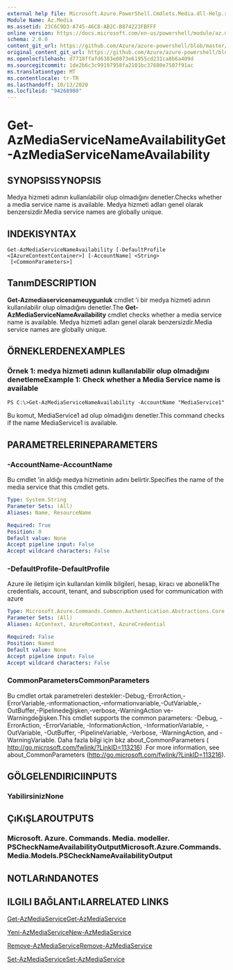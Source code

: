 ```yaml
---
external help file: Microsoft.Azure.PowerShell.Cmdlets.Media.dll-Help.xml
Module Name: Az.Media
ms.assetid: 23C6C9D3-A745-46C8-AB2C-B874223FBFFF
online version: https://docs.microsoft.com/en-us/powershell/module/az.media/get-azmediaservicenameavailability
schema: 2.0.0
content_git_url: https://github.com/Azure/azure-powershell/blob/master/src/Media/Media/help/Get-AzMediaServiceNameAvailability.md
original_content_git_url: https://github.com/Azure/azure-powershell/blob/master/src/Media/Media/help/Get-AzMediaServiceNameAvailability.md
ms.openlocfilehash: d7718ffafd6383e0873e61955cd231ca8b6a409d
ms.sourcegitcommit: 1de2b6c3c99197958fa2101bc37680e7507f91ac
ms.translationtype: MT
ms.contentlocale: tr-TR
ms.lasthandoff: 10/13/2020
ms.locfileid: "94268980"
---
```

# <span data-ttu-id="11907-101">Get-AzMediaServiceNameAvailability</span><span class="sxs-lookup"><span data-stu-id="11907-101">Get-AzMediaServiceNameAvailability</span></span>

## <span data-ttu-id="11907-102">SYNOPSIS</span><span class="sxs-lookup"><span data-stu-id="11907-102">SYNOPSIS</span></span>
<span data-ttu-id="11907-103">Medya hizmeti adının kullanılabilir olup olmadığını denetler.</span><span class="sxs-lookup"><span data-stu-id="11907-103">Checks whether a media service name is available.</span></span>
<span data-ttu-id="11907-104">Medya hizmeti adları genel olarak benzersizdir.</span><span class="sxs-lookup"><span data-stu-id="11907-104">Media service names are globally unique.</span></span>

## <span data-ttu-id="11907-105">INDEKI</span><span class="sxs-lookup"><span data-stu-id="11907-105">SYNTAX</span></span>

```
Get-AzMediaServiceNameAvailability [-DefaultProfile <IAzureContextContainer>] [-AccountName] <String>
 [<CommonParameters>]
```

## <span data-ttu-id="11907-106">Tanım</span><span class="sxs-lookup"><span data-stu-id="11907-106">DESCRIPTION</span></span>
<span data-ttu-id="11907-107">**Get-Azmediaservicenameuygunluk** cmdlet 'i bir medya hizmeti adının kullanılabilir olup olmadığını denetler.</span><span class="sxs-lookup"><span data-stu-id="11907-107">The **Get-AzMediaServiceNameAvailability** cmdlet checks whether a media service name is available.</span></span>
<span data-ttu-id="11907-108">Medya hizmeti adları genel olarak benzersizdir.</span><span class="sxs-lookup"><span data-stu-id="11907-108">Media service names are globally unique.</span></span>

## <span data-ttu-id="11907-109">ÖRNEKLERDEN</span><span class="sxs-lookup"><span data-stu-id="11907-109">EXAMPLES</span></span>

### <span data-ttu-id="11907-110">Örnek 1: medya hizmeti adının kullanılabilir olup olmadığını denetleme</span><span class="sxs-lookup"><span data-stu-id="11907-110">Example 1: Check whether a Media Service name is available</span></span>
```
PS C:\>Get-AzMediaServiceNameAvailability -AccountName "MediaService1"
```

<span data-ttu-id="11907-111">Bu komut, MediaService1 ad olup olmadığını denetler.</span><span class="sxs-lookup"><span data-stu-id="11907-111">This command checks if the name MediaService1 is available.</span></span>

## <span data-ttu-id="11907-112">PARAMETRELERINE</span><span class="sxs-lookup"><span data-stu-id="11907-112">PARAMETERS</span></span>

### <span data-ttu-id="11907-113">-AccountName</span><span class="sxs-lookup"><span data-stu-id="11907-113">-AccountName</span></span>
<span data-ttu-id="11907-114">Bu cmdlet 'in aldığı medya hizmetinin adını belirtir.</span><span class="sxs-lookup"><span data-stu-id="11907-114">Specifies the name of the media service that this cmdlet gets.</span></span>

```yaml
Type: System.String
Parameter Sets: (All)
Aliases: Name, ResourceName

Required: True
Position: 0
Default value: None
Accept pipeline input: False
Accept wildcard characters: False
```

### <span data-ttu-id="11907-115">-DefaultProfile</span><span class="sxs-lookup"><span data-stu-id="11907-115">-DefaultProfile</span></span>
<span data-ttu-id="11907-116">Azure ile iletişim için kullanılan kimlik bilgileri, hesap, kiracı ve abonelik</span><span class="sxs-lookup"><span data-stu-id="11907-116">The credentials, account, tenant, and subscription used for communication with azure</span></span>

```yaml
Type: Microsoft.Azure.Commands.Common.Authentication.Abstractions.Core.IAzureContextContainer
Parameter Sets: (All)
Aliases: AzContext, AzureRmContext, AzureCredential

Required: False
Position: Named
Default value: None
Accept pipeline input: False
Accept wildcard characters: False
```

### <span data-ttu-id="11907-117">CommonParameters</span><span class="sxs-lookup"><span data-stu-id="11907-117">CommonParameters</span></span>
<span data-ttu-id="11907-118">Bu cmdlet ortak parametreleri destekler:-Debug,-ErrorAction,-ErrorVariable,-ınformationaction,-ınformationvariable,-OutVariable,-OutBuffer,-Pipelinedeğişken,-verbose,-WarningAction ve-Warningdeğişken.</span><span class="sxs-lookup"><span data-stu-id="11907-118">This cmdlet supports the common parameters: -Debug, -ErrorAction, -ErrorVariable, -InformationAction, -InformationVariable, -OutVariable, -OutBuffer, -PipelineVariable, -Verbose, -WarningAction, and -WarningVariable.</span></span> <span data-ttu-id="11907-119">Daha fazla bilgi için bkz about_CommonParameters ( http://go.microsoft.com/fwlink/?LinkID=113216) .</span><span class="sxs-lookup"><span data-stu-id="11907-119">For more information, see about_CommonParameters (http://go.microsoft.com/fwlink/?LinkID=113216).</span></span>

## <span data-ttu-id="11907-120">GÖLGELENDIRICI</span><span class="sxs-lookup"><span data-stu-id="11907-120">INPUTS</span></span>

### <span data-ttu-id="11907-121">Yabilirsiniz</span><span class="sxs-lookup"><span data-stu-id="11907-121">None</span></span>

## <span data-ttu-id="11907-122">ÇıKıŞLAR</span><span class="sxs-lookup"><span data-stu-id="11907-122">OUTPUTS</span></span>

### <span data-ttu-id="11907-123">Microsoft. Azure. Commands. Media. modeller. PSCheckNameAvailabilityOutput</span><span class="sxs-lookup"><span data-stu-id="11907-123">Microsoft.Azure.Commands.Media.Models.PSCheckNameAvailabilityOutput</span></span>

## <span data-ttu-id="11907-124">NOTLARıNDA</span><span class="sxs-lookup"><span data-stu-id="11907-124">NOTES</span></span>

## <span data-ttu-id="11907-125">ILGILI BAĞLANTıLAR</span><span class="sxs-lookup"><span data-stu-id="11907-125">RELATED LINKS</span></span>

[<span data-ttu-id="11907-126">Get-AzMediaService</span><span class="sxs-lookup"><span data-stu-id="11907-126">Get-AzMediaService</span></span>](./Get-AzMediaService.md)

[<span data-ttu-id="11907-127">Yeni-AzMediaService</span><span class="sxs-lookup"><span data-stu-id="11907-127">New-AzMediaService</span></span>](./New-AzMediaService.md)

[<span data-ttu-id="11907-128">Remove-AzMediaService</span><span class="sxs-lookup"><span data-stu-id="11907-128">Remove-AzMediaService</span></span>](./Remove-AzMediaService.md)

[<span data-ttu-id="11907-129">Set-AzMediaService</span><span class="sxs-lookup"><span data-stu-id="11907-129">Set-AzMediaService</span></span>](./Set-AzMediaService.md)



